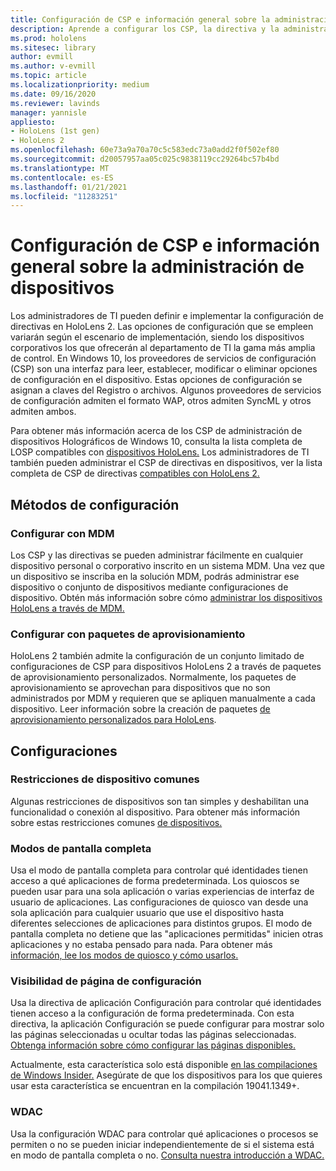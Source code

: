 ```yaml
---
title: Configuración de CSP e información general sobre la administración de dispositivos
description: Aprende a configurar los CSP, la directiva y la administración de dispositivos mediante la administración de dispositivos móviles y los paquetes de aprovisionamiento.
ms.prod: hololens
ms.sitesec: library
author: evmill
ms.author: v-evmill
ms.topic: article
ms.localizationpriority: medium
ms.date: 09/16/2020
ms.reviewer: lavinds
manager: yannisle
appliesto:
- HoloLens (1st gen)
- HoloLens 2
ms.openlocfilehash: 60e73a9a70a70c5c583edc73a0add2f0f502ef80
ms.sourcegitcommit: d20057957aa05c025c9838119cc29264bc57b4bd
ms.translationtype: MT
ms.contentlocale: es-ES
ms.lasthandoff: 01/21/2021
ms.locfileid: "11283251"
---
```

# Configuración de CSP e información general sobre la administración de dispositivos

Los administradores de TI pueden definir e implementar la configuración de directivas en HoloLens 2. Las opciones de configuración que se empleen variarán según el escenario de implementación, siendo los dispositivos corporativos los que ofrecerán al departamento de TI la gama más amplia de control. En Windows 10, los proveedores de servicios de configuración (CSP) son una interfaz para leer, establecer, modificar o eliminar opciones de configuración en el dispositivo. Estas opciones de configuración se asignan a claves del Registro o archivos. Algunos proveedores de servicios de configuración admiten el formato WAP, otros admiten SyncML y otros admiten ambos.

Para obtener más información acerca de los CSP de administración de dispositivos Holográficos de Windows 10, consulta la lista completa de LOSP compatibles con [dispositivos HoloLens.](https://docs.microsoft.com/windows/client-management/mdm/configuration-service-provider-reference#hololens)
Los administradores de TI también pueden administrar el CSP de directivas en dispositivos, ver la lista completa de CSP de directivas [compatibles con HoloLens 2.](https://docs.microsoft.com/windows/client-management/mdm/policy-csps-supported-by-hololens2)

## Métodos de configuración

### Configurar con MDM

Los CSP y las directivas se pueden administrar fácilmente en cualquier dispositivo personal o corporativo inscrito en un sistema MDM. Una vez que un dispositivo se inscriba en la solución MDM, podrás administrar ese dispositivo o conjunto de dispositivos mediante configuraciones de dispositivo. Obtén más información sobre cómo [administrar los dispositivos HoloLens a través de MDM.](hololens-mdm-configure.md)

### Configurar con paquetes de aprovisionamiento

HoloLens 2 también admite la configuración de un conjunto limitado de configuraciones de CSP para dispositivos HoloLens 2 a través de paquetes de aprovisionamiento personalizados. Normalmente, los paquetes de aprovisionamiento se aprovechan para dispositivos que no son administrados por MDM y requieren que se apliquen manualmente a cada dispositivo. Leer información sobre la creación de paquetes [de aprovisionamiento personalizados para HoloLens](https://docs.microsoft.com/hololens/hololens-provisioning).

## Configuraciones

### Restricciones de dispositivo comunes

Algunas restricciones de dispositivos son tan simples y deshabilitan una funcionalidad o conexión al dispositivo. Para obtener más información sobre estas restricciones comunes [de dispositivos.](hololens-common-device-restrictions.md)

### Modos de pantalla completa

Usa el modo de pantalla completa para controlar qué identidades tienen acceso a qué aplicaciones de forma predeterminada. Los quioscos se pueden usar para una sola aplicación o varias experiencias de interfaz de usuario de aplicaciones. Las configuraciones de quiosco van desde una sola aplicación para cualquier usuario que use el dispositivo hasta diferentes selecciones de aplicaciones para distintos grupos. El modo de pantalla completa no detiene que las "aplicaciones permitidas" inicien otras aplicaciones y no estaba pensado para nada. Para obtener más [información, lee los modos de quiosco y cómo usarlos.](hololens-kiosk.md)

### Visibilidad de página de configuración

Usa la directiva de aplicación Configuración para controlar qué identidades tienen acceso a la configuración de forma predeterminada. Con esta directiva, la aplicación Configuración se puede configurar para mostrar solo las páginas seleccionadas u ocultar todas las páginas seleccionadas. [Obtenga información sobre cómo configurar las páginas disponibles.](settings-uri-list.md)

Actualmente, esta característica solo está disponible [en las compilaciones de Windows Insider.](hololens-insider.md) Asegúrate de que los dispositivos para los que quieres usar esta característica se encuentran en la compilación 19041.1349+.

### WDAC

Usa la configuración WDAC para controlar qué aplicaciones o procesos se permiten o no se pueden iniciar independientemente de si el sistema está en modo de pantalla completa o no.
[Consulta nuestra introducción a WDAC.](windows-defender-application-control-wdac.md)
